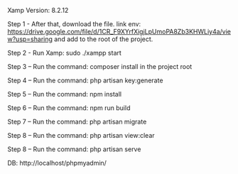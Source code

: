 Xamp Version: 8.2.12

Step 1 - After that, download the file. link env:
https://drive.google.com/file/d/1CR_F9XYrfXigjLpUmoPA8Zb3KHWLiy4a/view?usp=sharing and
add to the root of the project.

Step 2 - Run Xamp: sudo ./xampp start

Step 3 – Run the command: composer install in the project root

Step 4 – Run the command: php artisan key:generate

Step 5 – Run the command: npm install

Step 6 – Run the command: npm run build

Step 7 – Run the command: php artisan migrate

Step 8 – Run the command: php artisan view:clear

Step 8 – Run the command: php artisan serve

DB: http://localhost/phpmyadmin/
